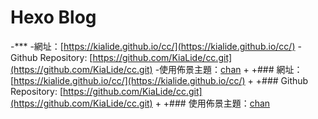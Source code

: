 # Hexo Blog
 -***
 -網址：[https://kialide.github.io/cc/](https://kialide.github.io/cc/)
 -Github Repository: [https://github.com/KiaLide/cc.git](https://github.com/KiaLide/cc.git)
 -使用佈景主題：[chan](https://github.com/denjones/hexo-theme-chan)
 +
 +### 網址：[https://kialide.github.io/cc/](https://kialide.github.io/cc/)
 +
 +### Github Repository: [https://github.com/KiaLide/cc.git](https://github.com/KiaLide/cc.git)
 +
 +### 使用佈景主題：[chan](https://github.com/denjones/hexo-theme-chan)
